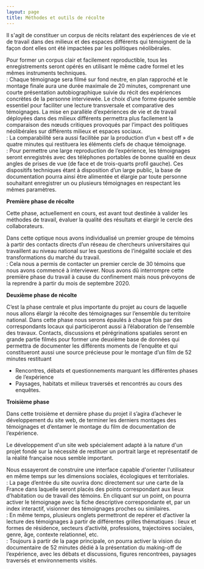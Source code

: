 ```yaml
---
layout: page
title: Méthodes et outils de récolte
---
```

Il s'agit de constituer un corpus de récits relatant des expériences de vie et de travail dans des milieux et des espaces différents qui témoignent de la façon dont elles ont été impactées par les politiques néolibérales.

Pour former un corpus clair et facilement reproductible, tous les enregistrements seront opérés en utilisant le même cadre formel et les mêmes instruments techniques. <br/>: 
Chaque témoignage sera filmé sur fond neutre, en plan rapproché et le montage finale aura une durée maximale de 20 minutes, comprenant une courte présentation autobiographique suivie du récit des expériences concrètes de la personne interviewée.
Le choix d’une forme épurée semble essentiel pour faciliter une lecture transversale et comparative des témoignages. La mise en parallèle d’expériences de vie et de travail déployées dans des milieux différents permettra plus facilement la comparaison des nœuds critiques provoqués par l’impact des politiques néolibérales sur différents milieux et espaces sociaux. <br/>: 
La comparabilité sera aussi facilitée par la production d’un « best off » de quatre minutes qui restituera les éléments clefs de chaque témoignage.<br/>: 
Pour permettre une large reproduction de l’expérience, les témoignages seront enregistrés avec des téléphones portables de bonne qualité en deux angles de prises de vue (de face et de trois-quarts profil gauche). Ces dispositifs techniques étant à disposition d’un large public, la base de documentation pourra ainsi être alimentée et élargie par toute personne souhaitant enregistrer un ou plusieurs témoignages en respectant les mêmes paramètres. 

**Première phase de récolte**

Cette phase, actuellement en cours, est avant tout destinée à valider les méthodes de travail, évaluer la qualité des résultats et élargir le cercle des collaborateurs.

Dans cette optique nous avons individualisé un premier groupe de témoins à partir des contacts directs d’un réseau de chercheurs universitaires qui travaillent au niveau national sur les questions de l’inégalité sociale et des transformations du marché du travail. <br/>: 
Cela nous a permis de contacter un premier cercle de 30 témoins que nous avons commencé à interviewer.
Nous avons dû interrompre cette première phase du travail à cause du confinement mais nous prévoyons de la reprendre à partir du mois de septembre 2020.  

**Deuxième phase de récolte**

C’est la phase centrale et plus importante du projet au cours de laquelle nous allons élargir la récolte des témoignages sur l’ensemble du territoire national. 
Dans cette phase nous serons épaulés à chaque fois par des correspondants locaux qui participeront aussi à l’élaboration de l’ensemble des travaux. 
Contacts, discussions et pérégrinations spatiales seront en grande partie filmés pour former une deuxième base de données qui permettra de documenter les différents moments de l’enquête et qui constitueront aussi une source précieuse pour le montage d’un film de 52 minutes restituant 
-  Rencontres, débats et questionnements marquant les différentes phases de l’expérience
-  Paysages, habitats et milieux traversés et rencontrés au cours des enquêtes.    

**Troisième phase**

Dans cette troisième et dernière phase du projet il s’agira d’achever le développement du site web, de terminer les derniers montages des témoignages et d’entamer le montage du film de documentation de l’expérience. 

Le développement d'un site web spécialement adapté à la nature d'un projet fondé sur la nécessité de restituer un portrait large et représentatif de la réalité française nous semble important. 

Nous essayeront de construire une interface capable d'orienter l'utilisateur en même temps sur les dimensions sociales, écologiques et territoriales.<br/>: 
La page d’entrée du site ouvrira donc directement sur une carte de la France dans laquelle seront placés des points correspondant aux lieux d’habitation ou de travail des témoins. En cliquant sur un point, on pourra activer le témoignage avec la fiche descriptive correspondante et, par un index interactif, visionner des témoignages proches ou similaires.<br/>: 
En même temps, plusieurs onglets permettront de repérer et d’activer la lecture des témoignages à partir de différentes grilles thématiques : lieux et formes de résidence, secteurs d’activité, professions, trajectoires sociales, genre, âge, contexte relationnel, etc.<br/>: 
Toujours à partir de la page principale, on pourra activer la vision du documentaire de 52 minutes dédié à la présentation du making-off de l’expérience, avec les débats et discussions, figures rencontrées, paysages traversés et environnements visités.
